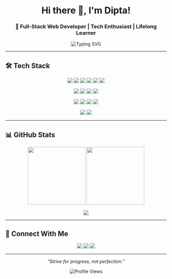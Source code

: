 <!-- Profile Header -->
<h1 align="center">Hi there 👋, I'm Dipta!</h1>
<h3 align="center">🚀 Full-Stack Web Developer | Tech Enthusiast | Lifelong Learner</h3>

<p align="center">
  <img src="https://readme-typing-svg.herokuapp.com?font=Fira+Code&size=20&pause=1000&color=F75C7E&center=true&width=500&lines=Passionate+Web+Developer+from+Bangladesh;MERN+Stack+Explorer;Game+Dev+%7C+Tech+Enthusiast;Always+Learning+New+Things" alt="Typing SVG" />
</p>

---

## 🛠️ Tech Stack
<p align="center">
  <img src="https://img.shields.io/badge/HTML5-E34F26?style=for-the-badge&logo=html5&logoColor=white"/>
  <img src="https://img.shields.io/badge/CSS3-1572B6?style=for-the-badge&logo=css3&logoColor=white"/>
  <img src="https://img.shields.io/badge/JavaScript-F7E017?style=for-the-badge&logo=javascript&logoColor=black"/>
  <img src="https://img.shields.io/badge/React-61DBFB?style=for-the-badge&logo=react&logoColor=black"/>
  <img src="https://img.shields.io/badge/Next.js-000000?style=for-the-badge&logo=nextdotjs&logoColor=white"/>
  <img src="https://img.shields.io/badge/TailwindCSS-38BDF8?style=for-the-badge&logo=tailwindcss&logoColor=white"/>
</p>

<p align="center">
  <img src="https://img.shields.io/badge/Node.js-68A063?style=for-the-badge&logo=node.js&logoColor=white"/>
  <img src="https://img.shields.io/badge/Express.js-404D59?style=for-the-badge"/>
  <img src="https://img.shields.io/badge/MongoDB-4EA94B?style=for-the-badge&logo=mongodb&logoColor=white"/>
  <img src="https://img.shields.io/badge/MySQL-00618A?style=for-the-badge&logo=mysql&logoColor=white"/>
</p>

<p align="center">
  <img src="https://img.shields.io/badge/Git-F05032?style=for-the-badge&logo=git&logoColor=white"/>
  <img src="https://img.shields.io/badge/GitHub-000?style=for-the-badge&logo=github"/>
  <img src="https://img.shields.io/badge/Firebase-FFCA28?style=for-the-badge&logo=firebase&logoColor=black"/>
  <img src="https://img.shields.io/badge/JWT-000?style=for-the-badge&logo=jsonwebtokens"/>
</p>

<p align="center">
  <img src="https://img.shields.io/badge/Unity-000000?style=for-the-badge&logo=unity&logoColor=white"/>
  <img src="https://img.shields.io/badge/Unreal%20Engine-313131?style=for-the-badge&logo=unrealengine"/>
</p>

---

## 📊 GitHub Stats
<p align="center">
  <img src="https://github-readme-stats.vercel.app/api?username=Dipta-karmakar&show_icons=true&theme=radical" height="180px"/>
  <img src="https://github-readme-streak-stats.herokuapp.com/?user=Dipta-karmakar&theme=radical" height="180px"/>
</p>
<p align="center">
  <img src="https://github-readme-stats.vercel.app/api/top-langs/?username=Dipta-karmakar&layout=compact&theme=radical"/>
</p>

---

## 🔗 Connect With Me
<p align="center">
  <a href="mailto:diptakarmakar395@gmail.com"><img src="https://img.shields.io/badge/Email-D14836?style=for-the-badge&logo=gmail&logoColor=white"/></a>
  <a href="https://github.com/Dipta-karmakar"><img src="https://img.shields.io/badge/GitHub-000?style=for-the-badge&logo=github&logoColor=white"/></a>
  <a href="https://www.linkedin.com/in/your-linkedin-profile"><img src="https://img.shields.io/badge/LinkedIn-0A66C2?style=for-the-badge&logo=linkedin&logoColor=white"/></a>
</p>

---

<p align="center"><i>“Strive for progress, not perfection.”</i></p>

<p align="center">
  <img src="https://komarev.com/ghpvc/?username=Dipta-karmakar&label=Profile%20views&color=0e75b6&style=flat" alt="Profile Views"/>
</p>
